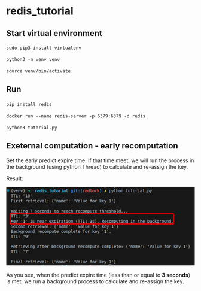 # redis_tutorial

## Start virtual environment

`sudo pip3 install virtualenv`

`python3 -m venv venv`

`source venv/bin/activate`

## Run

`pip install redis`

`docker run --name redis-server -p 6379:6379 -d redis`

`python3 tutorial.py`

## Exeternal computation - early recomputation

Set the early predict expire time, if that time meet, we will run the process in the background (using python Thread) to calculate and re-assign the key.

Result:

![alt text](image-1.png)

As you see, when the predict expire time (less than or equal to <b>3 seconds</b>) is met, we run a background process to calculate and re-assign the key.